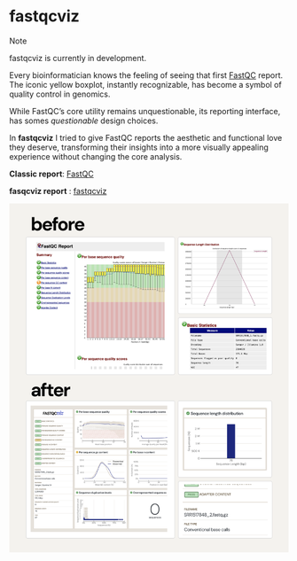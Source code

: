 # fastqcviz

> [!NOTE]
> fastqcviz is currently in development.

Every bioinformatician knows the feeling of seeing that first [FastQC](https://github.com/s-andrews/FastQC) report. The iconic yellow boxplot, instantly recognizable, has become a symbol of quality control in genomics. 

While FastQC’s core utility remains unquestionable, its reporting interface, has somes _questionable_ design choices.

In **fastqcviz** I tried to give FastQC reports the aesthetic and functional love they deserve, transforming their insights into a more visually appealing experience without changing the core analysis.


**Classic report**: [FastQC](https://www.bioinformatics.babraham.ac.uk/projects/fastqc/good_sequence_short_fastqc.html)

**fasqcviz report** : [fastqcviz](https://html-preview.github.io/?url=https://github.com/barreiro-r/fastqc-viz/blob/example/example.html)


![img](images/before-after.png)

